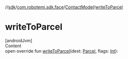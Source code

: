 //[sdk](../../../index.md)/[com.robotemi.sdk.face](../index.md)/[ContactModel](index.md)/[writeToParcel](write-to-parcel.md)



# writeToParcel  
[androidJvm]  
Content  
open override fun [writeToParcel](write-to-parcel.md)(dest: [Parcel](https://developer.android.com/reference/kotlin/android/os/Parcel.html), flags: [Int](https://kotlinlang.org/api/latest/jvm/stdlib/kotlin/-int/index.html)):   




